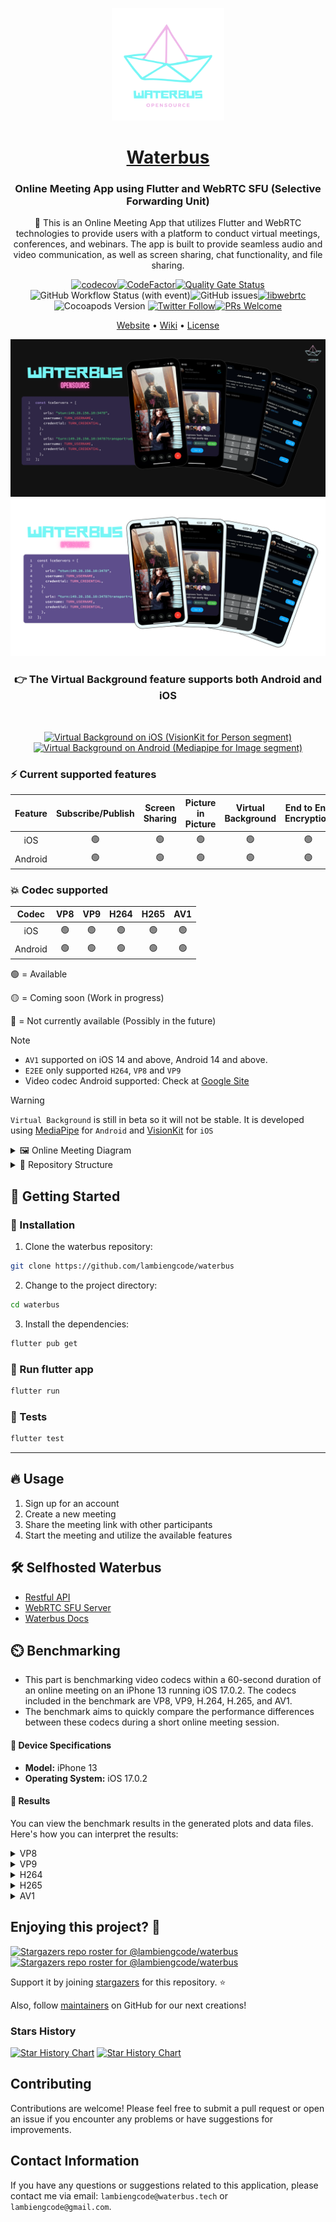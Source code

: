 <p align="center">
  <img src="https://github.com/lambiengcode/waterbus/blob/main/assets/images/img_app_logo.png?raw=true" width="180px" height=auto alt="Computador"/>
</p>

<h1 align="center"><a href="https://docs.waterbus.tech">Waterbus</a></h1>
<h3 align="center">Online Meeting App using Flutter and WebRTC SFU (Selective Forwarding Unit)</h3>
<p align="center">
  🤙 This is an Online Meeting App that utilizes Flutter and WebRTC technologies to provide users with a platform to conduct virtual meetings, conferences, and webinars. The app is built to provide seamless audio and video communication, as well as screen sharing, chat functionality, and file sharing.
</p>
<div class="badges" align="center">
<p><a href="https://codecov.io/gh/lambiengcode/waterbus"><img src="https://codecov.io/gh/lambiengcode/waterbus/branch/main/graph/badge.svg?token=7KEMH26LHZ" alt="codecov"></a><a href="https://www.codefactor.io/repository/github/lambiengcode/waterbus"><img src="https://www.codefactor.io/repository/github/lambiengcode/waterbus/badge" alt="CodeFactor"></a><a href="https://sonarcloud.io/summary/new_code?id=lambiengcode_waterbus"><img src="https://sonarcloud.io/api/project_badges/measure?project=lambiengcode_waterbus&amp;metric=alert_status" alt="Quality Gate Status"></a><img src="https://img.shields.io/github/actions/workflow/status/lambiengcode/waterbus/ci.yml" alt="GitHub Workflow Status (with event)"><img src="https://img.shields.io/github/issues/lambiengcode/waterbus" alt="GitHub issues"><a href="https://chromium.googlesource.com/external/webrtc/+/branch-heads/6099"><img src="https://img.shields.io/badge/libwebrtc-121.6167.05-yellow.svg" alt="libwebrtc"></a><img src="https://img.shields.io/cocoapods/v/KaiRTC" alt="Cocoapods Version">
<a href="https://twitter.com/lambiengcode"><img src="https://img.shields.io/twitter/follow/waterbus.tech?style=social" alt="Twitter Follow"></a><a href="https://github.com/lambiengcode"><img src="https://img.shields.io/badge/PRs-welcome-brightgreen.svg?style=flat&amp;logo=github" alt="PRs Welcome"></a></p>
</div>

<p align="center">
  <a href="https://docs.waterbus.tech">Website</a> &bull;
  <a href="https://github.com/lambiengcode/waterbus/wiki">Wiki</a> &bull;
  <a href="https://github.com/lambiengcode/waterbus/blob/main/LICENSE">License</a>
</p>

[![Banner](./screenshots/banner-dark.png)](https://docs.waterbus.tech#gh-dark-mode-only)
[![Banner](./screenshots/banner.png)](https://docs.waterbus.tech#gh-light-mode-only)
<h3 align="center">👉 The Virtual Background feature supports both Android and iOS</h3>
<br/>
<div align="center">
<p><a href="https://youtube.com/shorts/Ms4avix05uY"><img src="https://ytcards.demolab.com/?id=Ms4avix05uY&amp;title=Virtual%20Background%20on%20iOS%20%28VisionKit%20for%20Person%20segment%29&amp;lang=en&amp;timestamp=1709774408&amp;background_color=%230d1117&amp;title_color=%23ffffff&amp;stats_color=%23dedede&amp;max_title_lines=2&amp;width=250&amp;border_radius=10&amp;duration=21" alt="Virtual Background on iOS (VisionKit for Person segment)" title="Virtual Background on iOS (VisionKit for Person segment"></a>
<a href="https://youtube.com/shorts/PDIDbVoHT5o"><img src="https://ytcards.demolab.com/?id=PDIDbVoHT5o&amp;title=Virtual%20Background%20on%20Android%20%28Mediapipe%20for%20Image%20segment%29&amp;lang=en&amp;timestamp=1709774408&amp;background_color=%230d1117&amp;title_color=%23ffffff&amp;stats_color=%23dedede&amp;max_title_lines=2&amp;width=250&amp;border_radius=10&amp;duration=27" alt="Virtual Background on Android (Mediapipe for Image segment)" title="Virtual Background on Android (Mediapipe for Image segment"></a></p>
</div>


### ⚡ Current supported features

| Feature | Subscribe/Publish | Screen Sharing | Picture in Picture | Virtual Background | End to End Encryption | Record Media |
| :-----: | :---------------: | :------------: | :----------------: | :----------------: | :-------------------: | :----------: |
|   iOS   |        🟢         |       🟢       |         🟢         |         🟢         |          🟢           |      🟡      |
| Android |        🟢         |       🟢       |         🟢         |         🟢         |          🟢           |      🟡      |

### 💥 Codec supported
| Codec | VP8 | VP9 | H264 | H265 | AV1 |
| :-----: | :---------------: | :------------: | :------------: | :----------------: | :--------------------------------: |
|   iOS   |        🟢         |       🟢       |       🟢       |         🟢         |         🟢         |
| Android |        🟢         |       🟢       |       🟢       |         🟢         |         🟢         |

🟢 = Available

🟡 = Coming soon (Work in progress)

🔴 = Not currently available (Possibly in the future)

> [!NOTE]  
> - `AV1` supported on iOS 14 and above, Android 14 and above.
> - `E2EE` only supported `H264`, `VP8` and `VP9`
> - Video codec Android supported: Check at [Google Site](https://developer.android.com/guide/topics/media/platform/supported-formats#video-codecs)

> [!WARNING]  
> `Virtual Background` is still in beta so it will not be stable. It is developed using [MediaPipe](https://developers.google.com/mediapipe) for `Android` and [VisionKit](https://developer.apple.com/documentation/vision/vngeneratepersoninstancemaskrequest) for `iOS`

<details>
<summary> 🖼️ Online Meeting Diagram</summary>

[![Diagram](./screenshots/waterbus-diagram-dark.png)](https://docs.waterbus.tech#gh-dark-mode-only)
[![Diagram](./screenshots/waterbus-diagram.png)](https://docs.waterbus.tech#gh-light-mode-only)

</details>

<details>
<summary> 📂 Repository Structure</summary>

```sh
└── waterbus/
    ├── .githooks/
    │   ├── pre-commit
    │   └── pre-push
    ├── .github/
    │   ├── FUNDING.yml
    │   ├── ISSUE_TEMPLATE/
    │   ├── dependabot.yml
    │   └── workflows/
    │       ├── ci.yml
    │       └── release.yml
    ├── .metadata
    ├── analysis_options.yaml
    ├── android/
    │   ├── app/
    │   │   ├── build.gradle
    │   │   ├── google-services.json
    │   │   ├── proguard-rules.pro
    │   │   └── src/
    │   ├── build.gradle
    │   ├── gradle/
    │   │   └── wrapper/
    │   └── settings.gradle
    ├── benchmark/
    │   ├── benchmark.txt
    │   └── plot_benchmark_results.gp
    ├── codecov.yml
    ├── ios/
    │   ├── BroadcastAppGroup/
    │   │   └── BroadcastAppGroupHandler.swift
    │   ├── BroadcastWaterbus/
    │   │   ├── Atomic.swift
    │   │   ├── BroadcastWaterbus.entitlements
    │   │   ├── DarwinNotificationCenter.swift
    │   │   ├── Info.plist
    │   │   ├── SampleHandler.swift
    │   │   ├── SampleUploader.swift
    │   │   └── SocketConnection.swift
    │   ├── Flutter/
    │   │   ├── AppFrameworkInfo.plist
    │   │   ├── Debug.xcconfig
    │   │   └── Release.xcconfig
    │   ├── Podfile
    │   ├── Podfile.lock
    │   ├── Runner/
    │   │   ├── AppDelegate.swift
    │   │   ├── Assets.xcassets/
    │   │   ├── Base.lproj/
    │   │   ├── GoogleService-Info.plist
    │   │   ├── Info.plist
    │   │   ├── Runner-Bridging-Header.h
    │   │   └── Runner.entitlements
    │   ├── Runner.xcodeproj/
    │   │   ├── project.pbxproj
    │   │   ├── project.xcworkspace/
    │   │   └── xcshareddata/
    │   ├── Runner.xcworkspace/
    │   │   ├── contents.xcworkspacedata
    │   │   └── xcshareddata/
    │   └── clean-pods.sh
    ├── launcher_icon_setup.yaml
    ├── lib/
    │   ├── core/
    │   │   ├── app/
    │   │   ├── constants/
    │   │   ├── error/
    │   │   ├── helpers/
    │   │   ├── injection/
    │   │   ├── navigator/
    │   │   ├── types/
    │   │   ├── usecase/
    │   │   └── utils/
    │   ├── features/
    │   │   ├── app/
    │   │   ├── auth/
    │   │   ├── chats/
    │   │   ├── common/
    │   │   ├── conversation/
    │   │   ├── home/
    │   │   ├── meeting/
    │   │   ├── notifications/
    │   │   ├── profile/
    │   │   ├── schedule/
    │   │   └── settings/
    │   ├── gen/
    │   │   ├── assets.gen.dart
    │   │   └── fonts.gen.dart
    │   └── main.dart
    ├── packages/
    │   ├── auth/
    │   │   ├── .metadata
    │   │   ├── analysis_options.yaml
    │   │   ├── lib/
    │   │   ├── pubspec.yaml
    │   │   └── test/
    │   └── sizer/
    │       ├── .metadata
    │       ├── analysis_options.yaml
    │       ├── lib/
    │       └── pubspec.yaml
    ├── pubspec.lock
    ├── pubspec.yaml
    ├── run.sh
    ├── screenshots/
    ├── splash-setup.yaml
    ├── test/
    │   ├── constants/
    │   │   └── sample_file_path.dart
    │   ├── features/
    │   │   ├── auth/
    │   │   ├── meeting/
    │   │   └── profile/
    │   └── fixtures/
    │       ├── auth/
    │       ├── fixture_reader.dart
    │       └── meeting/

```

</details>

## 🚀 Getting Started

### 🔧 Installation

1. Clone the waterbus repository:
```sh
git clone https://github.com/lambiengcode/waterbus
```

2. Change to the project directory:
```sh
cd waterbus
```

3. Install the dependencies:
```sh
flutter pub get
```

### 🤖 Run flutter app

```sh
flutter run
```

### 🧪 Tests
```sh
flutter test
```

---

## 🔥 Usage

1. Sign up for an account
2. Create a new meeting
3. Share the meeting link with other participants
4. Start the meeting and utilize the available features

## 🛠 Selfhosted Waterbus

- [Restful API](https://github.com/waterbustech/waterbus-restful-service)
- [WebRTC SFU Server](https://github.com/waterbustech/waterbus-sfu-meeting)
- [Waterbus Docs](https://docs.waterbus.tech)

## ⏲️ Benchmarking

- This part is benchmarking video codecs within a 60-second duration of an online meeting on an iPhone 13 running iOS 17.0.2. The codecs included in the benchmark are VP8, VP9, H.264, H.265, and AV1.
- The benchmark aims to quickly compare the performance differences between these codecs during a short online meeting session.

#### 📱 Device Specifications

- **Model:** iPhone 13
- **Operating System:** iOS 17.0.2

#### 🎯 Results

You can view the benchmark results in the generated plots and data files. Here's how you can interpret the results:

<details>
  <summary>VP8</summary>
  - Total encode time: 9325 (µs) in 60s call

  <picture>
    <source width="100%" alt="lambiengcode" media="(prefers-color-scheme: dark)" srcset="./benchmark/vp8-benchmark-plot.png">
    <img width="100%" alt="lambiengcode" src="./benchmark/vp8-benchmark-plot-light.png">
  </picture>
</details>
<details>
  <summary>VP9</summary>
  - Total encode time: 12091 (µs) in 60s call
  
  <picture>
    <source width="100%" alt="lambiengcode" media="(prefers-color-scheme: dark)" srcset="./benchmark/vp9-benchmark-plot.png">
    <img width="100%" alt="lambiengcode" src="./benchmark/vp9-benchmark-plot-light.png">
  </picture>
</details>
<details>
  <summary>H264</summary>
  - Total encode time: 11127 (µs) in 60s call
  
  <picture>
    <source width="100%" alt="lambiengcode" media="(prefers-color-scheme: dark)" srcset="./benchmark/h264-benchmark-plot.png">
    <img width="100%" alt="lambiengcode" src="./benchmark/h264-benchmark-plot-light.png">
  </picture>
</details>
<details>
  <summary>H265</summary>
  - Total encode time: 9264 (µs) in 60s call
  
  <picture>
    <source width="100%" alt="lambiengcode" media="(prefers-color-scheme: dark)" srcset="./benchmark/h265-benchmark-plot.png">
    <img width="100%" alt="lambiengcode" src="./benchmark/h265-benchmark-plot-light.png">
  </picture>
</details>
<details>
  <summary>AV1</summary>
  - Total encode time: 13615 (µs) in 60s call
  
  <picture>
    <source width="100%" alt="lambiengcode" media="(prefers-color-scheme: dark)" srcset="./benchmark/av1-benchmark-plot.png">
    <img width="100%" alt="lambiengcode" src="./benchmark/av1-benchmark-plot-light.png">
  </picture>
</details>

## Enjoying this project? 💙

[![Stargazers repo roster for @lambiengcode/waterbus](https://reporoster.com/stars/notext/dark/lambiengcode/waterbus)](https://github.com/lambiengcode/waterbus/stargazers/#lambiengcode/waterbus&Date#gh-dark-mode-only)
[![Stargazers repo roster for @lambiengcode/waterbus](https://reporoster.com/stars/notext/lambiengcode/waterbus)](https://github.com/lambiengcode/waterbus/stargazers/#gh-light-mode-only)

Support it by joining [stargazers](https://github.com/lambiengcode/waterbus/stargazers) for this repository. ⭐

Also, follow [maintainers](https://github.com/lambiengcode) on GitHub for our next creations!

### Stars History

[![Star History Chart](https://api.star-history.com/svg?repos=lambiengcode/waterbus&type=Date&theme=dark)](https://star-history.com/#lambiengcode/waterbus&Date#gh-dark-mode-only)
[![Star History Chart](https://api.star-history.com/svg?repos=lambiengcode/waterbus&type=Date)](https://star-history.com/#lambiengcode/waterbus&Date#gh-light-mode-only)

## Contributing

Contributions are welcome! Please feel free to submit a pull request or open an issue if you encounter any problems or have suggestions for improvements.

## Contact Information

If you have any questions or suggestions related to this application, please contact me via email: `lambiengcode@waterbus.tech` or `lambiengcode@gmail.com`.
